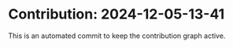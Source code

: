 # Contribution: 2024-12-05-13-41
This is an automated commit to keep the contribution graph active.
